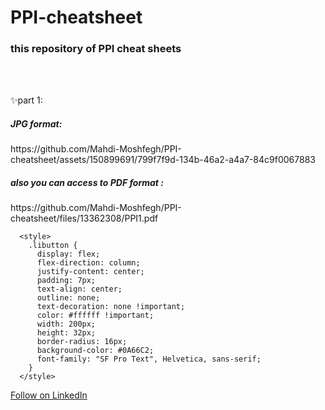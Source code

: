 # PPI-cheatsheet
<h3>this repository of PPI cheat sheets</h3>
<br><br>
<p>✨part 1:
<h5>JPG format:</h5>
https://github.com/Mahdi-Moshfegh/PPI-cheatsheet/assets/150899691/799f7f9d-134b-46a2-a4a7-84c9f0067883

<h5>also you can access to PDF format :</h5>
https://github.com/Mahdi-Moshfegh/PPI-cheatsheet/files/13362308/PPI1.pdf
</p>

      <style>
        .libutton {
          display: flex;
          flex-direction: column;
          justify-content: center;
          padding: 7px;
          text-align: center;
          outline: none;
          text-decoration: none !important;
          color: #ffffff !important;
          width: 200px;
          height: 32px;
          border-radius: 16px;
          background-color: #0A66C2;
          font-family: "SF Pro Text", Helvetica, sans-serif;
        }
      </style>
<a class="libutton" href="https://www.linkedin.com/comm/mynetwork/discovery-see-all?usecase=PEOPLE_FOLLOWS&followMember=mahdi-moshfegh-650773267" target="_blank">Follow on LinkedIn</a>

